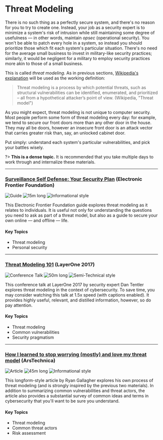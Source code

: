 # Threat Modeling

There is no such thing as a perfectly secure system, and there's no reason for you to try to create one. Instead, your job as a security expert is to minimize a system's risk of intrusion while still maintaining some degree of usefulness — in other words, maintain _opsec_ (operational security). You won't be able to patch every hole in a system, so instead you should prioritize those which fit each system's particular situation. There's no need for the average small business to invest in military-like security practices; similarly, it would be negligent for a military to employ security practices more akin to those of a small business.

This is called _threat modeling_. As in previous sections, [Wikipedia's explanation](https://en.wikipedia.org/wiki/Threat_model) will be used as the working definition:

> Threat modeling is a process by which potential threats, such as structural vulnerabilities can be identified, enumerated, and prioritized – all from a hypothetical attacker’s point of view. (Wikipedia, "Threat model")

As you might expect, threat modeling is not unique to computer security. Most people perform some form of threat modeling every day: for example, we tend to secure our front doors more than any other door in the house. They may all be doors, however an insecure front door is an attack vector that carries greater risk than, say, an unlocked cabinet door.

Put simply: understand each system's particular vulnerabilities, and pick your battles wisely.

?> **This is a dense topic.** It is recommended that you take multiple days to work through and internalize these materials.

---

### [Surveillance Self Defense: Your Security Plan](https://ssd.eff.org/en/module/your-security-plan) (Electronic Frontier Foundation)

![Guide](https://img.shields.io/badge/Type-Guide-success.svg)
![15m long](https://img.shields.io/badge/Duration-15m-yellow.svg)
![Informational style](https://img.shields.io/badge/Style-Informational-informational.svg)

This Electronic Frontier Foundation guide explores threat modeling as it relates to individuals. It is useful not only for understanding the questions you need to ask as part of a threat model, but also as a guide to secure your own online — and offline — life.

#### Key Topics

* Threat modeling
* Personal security

---

### [Threat Modeling 101](https://www.youtube.com/watch?v=wu8SDWao_Ns) (LayerOne 2017)

![Conference Talk](https://img.shields.io/badge/Type-Talk-success.svg)
![50m long](https://img.shields.io/badge/Duration-50m-yellow.svg)
![Semi-Technical style](https://img.shields.io/badge/Style-Technical-informational.svg)

This conference talk at LayerOne 2017 by security expert Dan Tentler explores threat modeling in the context of cybersecurity. To save time, you may consider watching this talk at 1.5x speed (with captions enabled). It provides highly useful, relevant, and distilled information, however, so do pay attention.

#### Key Topics

* Threat modeling
* Common vulnerabilities
* Security pragmatism

---

### [How I learned to stop worrying (mostly) and love my threat model](https://arstechnica.com/information-technology/2017/07/how-i-learned-to-stop-worrying-mostly-and-love-my-threat-model/) (ArsTechnica)

![Article](https://img.shields.io/badge/Type-Article-success.svg)
![45m long](https://img.shields.io/badge/Duration-45m-yellow.svg)
![Informational style](https://img.shields.io/badge/Style-Informational-informational.svg)

This longform-style article by Ryan Gallagher explores his own process of threat modeling (and is strongly inspired by the previous two materials). In addition to summarizing common vulnerabilities and threat actors, the article also provides a substantial survey of common ideas and terms in cybersecurity that you'll want to be sure you understand.

#### Key Topics

* Threat modeling
* Common threat actors
* Risk assessment